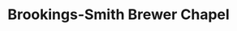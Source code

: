 ---
title: "Brookings-Smith Brewer Chapel"
url: /brewer/brookings-smith-brewer-chapel/
shop: funeral directors
---